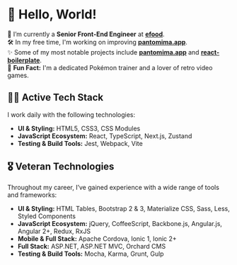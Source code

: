 # 👋 Hello, World!

💼 I’m currently a **Senior Front-End Engineer** at **[efood](https://www.e-food.gr)**.  
🛠️ In my free time, I'm working on improving **[pantomima.app](https://pantomima.app)**.  
✨ Some of my most notable projects include **[pantomima.app](https://pantomima.app)** and **[react-boilerplate](https://github.com/georgeroubie/react-boilerplate)**.  
🎉 **Fun Fact:** I'm a dedicated Pokémon trainer and a lover of retro video games.

## 👨‍💻 Active Tech Stack  
I work daily with the following technologies:  
- **UI & Styling:** HTML5, CSS3, CSS Modules
- **JavaScript Ecosystem:** React, TypeScript, Next.js, Zustand
- **Testing & Build Tools:** Jest, Webpack, Vite  

## 🎖 Veteran Technologies  
Throughout my career, I’ve gained experience with a wide range of tools and frameworks:  
- **UI & Styling:** HTML Tables, Bootstrap 2 & 3, Materialize CSS, Sass, Less, Styled Components  
- **JavaScript Ecosystem:** jQuery, CoffeeScript, Backbone.js, Angular.js, Angular 2+, Redux, RxJS  
- **Mobile & Full Stack:** Apache Cordova, Ionic 1, Ionic 2+
- **Full Stack:** ASP.NET, ASP.NET MVC, Orchard CMS
- **Testing & Build Tools:** Mocha, Karma, Grunt, Gulp
